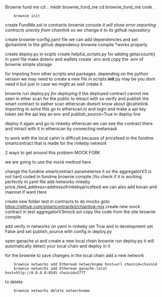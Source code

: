 Brownie fund me
        cd ..
        mkdir brownie_fund_me
        cd brownie_fund_me
        code .

        brownie init

create FundMe.sol in contracts
        brownie console *it will show error importing contracts sirectly from chainlink so we change it to its github reposatory*

create brownie-config.yaml file
        we can add dependencies
        and set @chainlink to the github dependency
        brownie compile *works properly

create deploy.py in scipts
create helpful_scripts.py for adding getaccount()
in yaml file make dotenv and wallets
create .env and copy the .env of brownie simple storage

for impoting from other scripts and packages.
depending on the python version we may need to create a new file in scripts __init__.py
may be you dont need it but just in case we might as well create it

brownie run deploy.py *for deploying it*
the deployed contract cannot me seen in ether scan for the public to intract with
so verify and publish the smart contract to eather scan
etherscan doesnt know about @cahinlink importing
to solve this go to etherscan.io and login and make a api key token
set the api key an env
and publish_source=True in deploy line

deploy it again and go to rinkeby etherscan
we can see the contract there and intract with it in etherscan by connecting metamask

to work with the local cahin is difficult because of pricefeed in the fundme smartcontract 
that is made for the rinkeby network

2 ways to get around this problem
MOCK
FORK

we are going to use the mock method here

change the fundme smartcontract parameterise it
so the aggregatorV3 is not hard coded in fundme
brownie compile //to check if it is working perfectly
in yaml file add networks rinkeby price_feed_address=addressofrinkebypricefeed
we can also add kovan and mainnet if want Here

create new folder test in contracts to do mocks
goto https://github.com/smartcontractkit/chainlink-mix
create new mock contract in test aggregatorV3mock.sol
copy the code from the site
brownie compile

add verify in networks on yaml in rinkeby set True and in development set False
and set publish_source with config in deploy.py

open ganache ui and create a new local chain
brownie run deploy.py
        it will automatically detect your local chain and deploy in it

for the brownie to save changes in the local chain add a new network

        brownie networks add Ethereum networkname host=url chainid=chainid
        brownie networks add Ethereum ganache-local host=http://0.0.0.0:8545 chainid=5777

to delete
       
        brownie networks delete networkname



